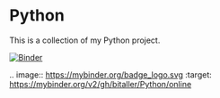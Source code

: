 # Python

This is a collection of my Python project.

[![Binder](https://mybinder.org/badge_logo.svg)](https://mybinder.org/v2/gh/bitaller/Python/online)

.. image:: https://mybinder.org/badge_logo.svg :target: https://mybinder.org/v2/gh/bitaller/Python/online
